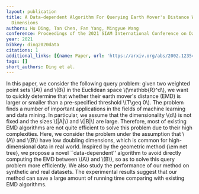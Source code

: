 ```yaml
---
layout: publication
title: A Data-dependent Algorithm For Querying Earth Mover's Distance With Low Doubling
  Dimensions
authors: Hu Ding, Tan Chen, Fan Yang, Mingyue Wang
conference: Proceedings of the 2021 SIAM International Conference on Data Mining (SDM)
year: 2021
bibkey: ding2020data
citations: 1
additional_links: [{name: Paper, url: 'https://arxiv.org/abs/2002.12354'}]
tags: []
short_authors: Ding et al.
---
```

In this paper, we consider the following query problem: given two weighted
point sets \\(A\\) and \\(B\\) in the Euclidean space \\(\mathbb\{R\}^d\\), we want to
quickly determine that whether their earth mover's distance (EMD) is larger or
smaller than a pre-specified threshold \\(T\geq 0\\). The problem finds a number of
important applications in the fields of machine learning and data mining. In
particular, we assume that the dimensionality \\(d\\) is not fixed and the sizes
\\(|A|\\) and \\(|B|\\) are large. Therefore, most of existing EMD algorithms are not
quite efficient to solve this problem due to their high complexities. Here, we
consider the problem under the assumption that \\(A\\) and \\(B\\) have low doubling
dimensions, which is common for high-dimensional data in real world. Inspired
by the geometric method \{\em net tree\}, we propose a novel ``data-dependent''
algorithm to avoid directly computing the EMD between \\(A\\) and \\(B\\), so as to
solve this query problem more efficiently. We also study the performance of our
method on synthetic and real datasets. The experimental results suggest that
our method can save a large amount of running time comparing with existing EMD
algorithms.